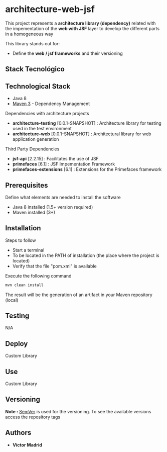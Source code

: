 # architecture-web-jsf

This project represents a **architecture library (dependency)** related with the impementation of the **web with JSF** layer to develop the different parts in a homogeneous way

This library stands out for:

* Define the **web / jsf frameworks** and their versioning


## Stack Tecnológico

## Technological Stack

* Java 8
* [Maven 3](https://maven.apache.org/) - Dependency Management

Dependencies with architecture projects

* **architecture-testing** [0.0.1-SNAPSHOT] : Architecture library for testing used in the test environment
* **architecture-web** [0.0.1-SNAPSHOT] : Architectural library for web application generation

Third Party Dependencies

* **jsf-api** [2.2.15] : Facilitates the use of JSF
* **primefaces** [6.1] : JSF Impementation Framework
* **primefaces-extensions** [6.1] : Extensions for the Primefaces framework


## Prerequisites

Define what elements are needed to install the software

* Java 8 installed (1.5+ version required)
* Maven installed  (3+)


## Installation

Steps to follow

* Start a terminal
* To be located in the PATH of installation (the place where the project is located)
* Verify that the file "pom.xml" is available

Execute the following command

```bash
mvn clean install
```

The result will be the generation of an artifact in your Maven repository (local)


## Testing

N/A


## Deploy

Custom Library


## Use

Custom Library


## Versioning

**Note :** [SemVer](http://semver.org/) is used for the versioning. 
To see the available versions access the repository tags


## Authors

* **Víctor Madrid**
